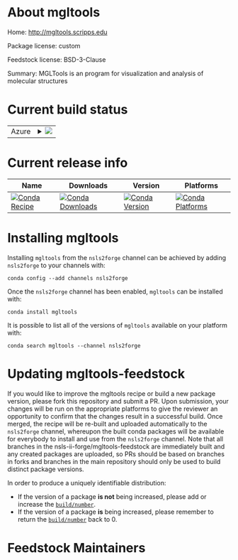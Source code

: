 About mgltools
==============

Home: http://mgltools.scripps.edu

Package license: custom

Feedstock license: BSD-3-Clause

Summary: MGLTools is an program for visualization and analysis of molecular structures



Current build status
====================


<table>
    
  <tr>
    <td>Azure</td>
    <td>
      <details>
        <summary>
          <a href="https://dev.azure.com/nsls2forge/nsls2forge/_build/latest?definitionId=178&branchName=master">
            <img src="https://dev.azure.com/nsls2forge/nsls2forge/_apis/build/status/mgltools-feedstock?branchName=master">
          </a>
        </summary>
        <table>
          <thead><tr><th>Variant</th><th>Status</th></tr></thead>
          <tbody><tr>
              <td>linux_64</td>
              <td>
                <a href="https://dev.azure.com/nsls2forge/nsls2forge/_build/latest?definitionId=178&branchName=master">
                  <img src="https://dev.azure.com/nsls2forge/nsls2forge/_apis/build/status/mgltools-feedstock?branchName=master&jobName=linux&configuration=linux_64_" alt="variant">
                </a>
              </td>
            </tr>
          </tbody>
        </table>
      </details>
    </td>
  </tr>
</table>

Current release info
====================

| Name | Downloads | Version | Platforms |
| --- | --- | --- | --- |
| [![Conda Recipe](https://img.shields.io/badge/recipe-mgltools-green.svg)](https://anaconda.org/nsls2forge/mgltools) | [![Conda Downloads](https://img.shields.io/conda/dn/nsls2forge/mgltools.svg)](https://anaconda.org/nsls2forge/mgltools) | [![Conda Version](https://img.shields.io/conda/vn/nsls2forge/mgltools.svg)](https://anaconda.org/nsls2forge/mgltools) | [![Conda Platforms](https://img.shields.io/conda/pn/nsls2forge/mgltools.svg)](https://anaconda.org/nsls2forge/mgltools) |

Installing mgltools
===================

Installing `mgltools` from the `nsls2forge` channel can be achieved by adding `nsls2forge` to your channels with:

```
conda config --add channels nsls2forge
```

Once the `nsls2forge` channel has been enabled, `mgltools` can be installed with:

```
conda install mgltools
```

It is possible to list all of the versions of `mgltools` available on your platform with:

```
conda search mgltools --channel nsls2forge
```




Updating mgltools-feedstock
===========================

If you would like to improve the mgltools recipe or build a new
package version, please fork this repository and submit a PR. Upon submission,
your changes will be run on the appropriate platforms to give the reviewer an
opportunity to confirm that the changes result in a successful build. Once
merged, the recipe will be re-built and uploaded automatically to the
`nsls2forge` channel, whereupon the built conda packages will be available for
everybody to install and use from the `nsls2forge` channel.
Note that all branches in the nsls-ii-forge/mgltools-feedstock are
immediately built and any created packages are uploaded, so PRs should be based
on branches in forks and branches in the main repository should only be used to
build distinct package versions.

In order to produce a uniquely identifiable distribution:
 * If the version of a package **is not** being increased, please add or increase
   the [``build/number``](https://conda.io/docs/user-guide/tasks/build-packages/define-metadata.html#build-number-and-string).
 * If the version of a package **is** being increased, please remember to return
   the [``build/number``](https://conda.io/docs/user-guide/tasks/build-packages/define-metadata.html#build-number-and-string)
   back to 0.

Feedstock Maintainers
=====================


